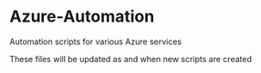 # Azure-Automation
Automation scripts for various Azure services

These files will be updated as and when new scripts are created
